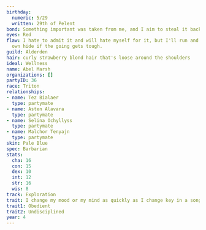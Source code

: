 ```yaml
---
birthday:
  numeric: 5/29
  written: 29th of Pelent
bond: Something important was taken from me, and I aim to steal it back.
eyes: Red
flaw: I hate to admit it and will hate myself for it, but I'll run and preserve my
  own hide if the going gets tough.
guild: Alderden
hair: curly strawberry blond hair that's loose around the shoulders
ideal: Wellness
name: Abel Marsh
organizations: []
partyID: 36
race: Triton
relationships:
- name: Tez Bialaer
  type: partymate
- name: Asten Alavara
  type: partymate
- name: Selina Ochyllyss
  type: partymate
- name: Malchor Tenyajn
  type: partymate
skin: Pale Blue
spec: Barbarian
stats:
  cha: 16
  con: 15
  dex: 10
  int: 12
  str: 16
  wis: 8
track: Exploration
trait: I change my mood or my mind as quickly as I change key in a song.
trait1: Obedient
trait2: Undisciplined
year: 4
---
```

